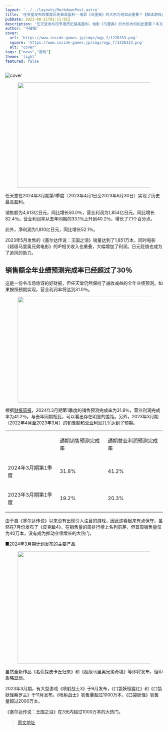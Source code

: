 ```yaml
---
layout: '../../layouts/MarkdownPost.astro'
title: '任天堂发布四季度历史最高盈利——电影《马里奥》的大热为何如此重要？【解读游戏企业财报】'
pubDate: 2023-08-21T01:11:01Z
description: '任天堂发布四季度历史最高盈利，电影《马里奥》的大热为何如此重要？本文将解读游戏企业财报。'
author: '不破聡'
cover:
  url: 'https://www.inside-games.jp/imgs/ogp_f/1226333.png'
  square: 'https://www.inside-games.jp/imgs/ogp_f/1226333.png'
  alt: "cover"
tags: ["news","游戏"]
theme: 'light'
featured: false
---
```


![cover](https://www.inside-games.jp/imgs/ogp_f/1226333.png)

<div class="provider-member-arti-wrapper mms-unauth-content"><figure class="ctms-editor-image"><img src="https://www.inside-games.jp/imgs/zoom/1226334.png" class="inline-article-image" width="640" height="336"></figure><p>任天堂在2024年3月期第1季度（2023年4月1日至2023年6月30日）实现了历史最高盈利。</p><p>销售额为4,613亿日元，同比增长50.0％，营业利润为1,854亿日元，同比增长82.4％。营业利润率从去年同期的33.1％上升到40.2％，增长了7.1个百分点。</p><p>此外，净利润为1,810亿日元，同比增长52.1％。</p><p>2023年5月发售的《塞尔达传说：王国之泪》销量达到了1,851万本，同时电影《超级马里奥兄弟电影》的IP相关收入也重叠，大幅增加了利润。日元贬值也成为了追风的助力。</p><h2>销售额全年业绩预测完成率已经超过了30％</h2><p>这是一份令市场惊讶的好财报，但任天堂仍然保持了减收减益的全年业绩预测。如果按照预期实现，营业利润率将达到31.0％。</p>
<p><figure class="ctms-editor-image"><img src="https://www.inside-games.jp/imgs/zoom/1226335.png" class="inline-article-image" width="640" height="337"></figure></p><p>根据<a target="_blank" rel="noopener noreferrer nofollow" href="https://www.nintendo.co.jp/ir/events/index.html">财报简报</a>，2024年3月期第1季度的销售预测完成率为31.8％，营业利润完成率为41.2％。与去年同期相比，可以看出存在明显的差距。另外，2023年3月期（2022年4月至2023年3月）的销售额和营业利润几乎达到了预期。</p><table class="custom-table"><tbody><tr><td colspan="1" rowspan="1"></td><td colspan="1" rowspan="1"><p>通期销售预测完成率</p></td><td colspan="1" rowspan="1"><p>通期营业利润预测完成率</p></td></tr><tr><td colspan="1" rowspan="1"><p>2024年3月期第1季度</p></td><td colspan="1" rowspan="1"><p>31.8%</p></td><td colspan="1" rowspan="1"><p>41.2%</p></td></tr><tr><td colspan="1" rowspan="1"><p>2023年3月期第1季度</p></td><td colspan="1" rowspan="1"><p>19.2%</p></td><td colspan="1" rowspan="1"><p>20.3%</p></td></tr></tbody></table><p>由于自《塞尔达传说》以来没有出现引人注目的游戏，因此这看起来有点保守。虽然在7月份发布了《皮克敏4》，在销售量的周排行榜上名列前茅，但首周销售量仅为40万本，没有成为推动业绩增长的大热门。</p><p>■2024年3月期计划发布的主要产品</p><p><figure class="ctms-editor-image"><img src="https://www.inside-games.jp/imgs/zoom/1226336.png" class="inline-article-image" width="640" height="359"></figure></p><p>虽然全新作品《名侦探皮卡丘归来》和《超级马里奥兄弟奇境》等即将发布，但印象略显弱。 </p><p>2023年3月期，有大型游戏《喷射战士3》于9月发布，《口袋妖怪猩红》和《口袋妖怪紫罗兰》于11月发布。《喷射战士》销售量超过1000万本，《口袋妖怪》销售量超过2000万本。</p><p>《塞尔达传说：王国之泪》在3天内超过1000万本的大热门。</p>

>[原文地址](https://www.inside-games.jp/article/2023/08/21/147958.html)  